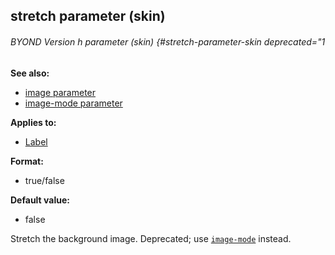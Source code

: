 ## stretch parameter (skin) 
###### BYOND Version h parameter (skin) {#stretch-parameter-skin deprecated="1
**See also:**
*   [image parameter](/%7Bskin%7D/param/image)
*   [image-mode parameter](/%7Bskin%7D/param/image-mode)
<!-- -->
**Applies to:**
*   [Label](/%7Bskin%7D/control/label)
<!-- -->
**Format:**
*   true/false
<!-- -->
**Default value:**
*   false


Stretch the background image.
Deprecated; use [`image-mode`](/%7Bskin%7D/param/image-mode)
instead.